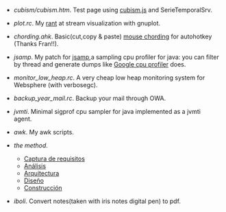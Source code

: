 * _cubism/cubism.htm_. 
Test page using [cubism.js](http://square.github.com/cubism/) and SerieTemporalSrv.

* _plot.rc_. 
My [rant](http://users.softlab.ntua.gr/~ttsiod/gnuplotStreaming.html) at stream visualization with gnuplot. 

* _chording.ahk_. 
Basic(cut,copy & paste) [mouse chording](http://acme.cat-v.org/mouse) for autohotkey (Thanks Fran!!).

* _jsamp_. 
My patch for [jsamp](http://code.google.com/p/jsamp/),a sampling cpu profiler for java: you can filter by thread and generate dumps like [Google cpu profiler](http://goog-perftools.sourceforge.net/doc/cpu_profiler.html) does.

* *monitor_low_heap.rc*. 
A very cheap low heap monitoring system for Websphere (with verbosegc).

* *backup_year_mail.rc*. 
Backup your mail through OWA.

* *jvmti*. 
Minimal sigprof cpu sampler for java implemented as a jvmti agent.

* *awk*. 
My awk scripts.

* *the method*.
    - [Captura de requisitos](http://maqroll.github.com/pruebas/method/wf_captura_requisitos.svg)
    - [Análisis](http://maqroll.github.com/pruebas/method/method/wf_analisis.svg)
    - [Arquitectura](http://maqroll.github.com/pruebas/method/wf_arquitectura.svg)
    - [Diseño](http://maqroll.github.com/pruebas/method/method/wf_diseño.svg)
    - [Construcción](http://maqroll.github.com/pruebas/method/wf_construccion.svg)

* *iboli*.
Convert notes(taken with iris notes digital pen) to pdf.
